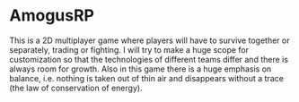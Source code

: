 # AmogusRP
This is a 2D multiplayer game where players will have to survive together or separately, trading or fighting. I will try to make a huge scope for customization so that the technologies of different teams differ and there is always room for growth. Also in this game there is a huge emphasis on balance, i.e. nothing is taken out of thin air and disappears without a trace (the law of conservation of energy).
